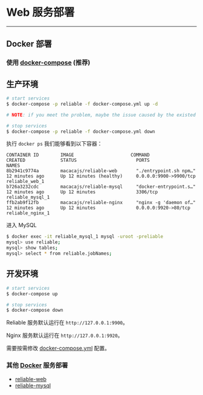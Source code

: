 # Web 服务部署

---

## Docker 部署

### 使用 [docker-compose](https://docs.docker.com/compose/) (推荐)

## 生产环境

```bash
# start services
$ docker-compose -p reliable -f docker-compose.yml up -d

# NOTE: if you meet the problem, maybe the issue caused by the existed service, just run the stop command below.

# stop services
$ docker-compose -p reliable -f docker-compose.yml down
```

执行 `docker ps` 我们能够看到以下容器：

```
CONTAINER ID        IMAGE                     COMMAND                  CREATED             STATUS                      PORTS                                            NAMES
8b2941c9774a        macacajs/reliable-web       "./entrypoint.sh npm…"   12 minutes ago      Up 12 minutes (healthy)     0.0.0.0:9900->9900/tcp                           reliable_web_1
b726a3232cdc        macacajs/reliable-mysql     "docker-entrypoint.s…"   12 minutes ago      Up 12 minutes               3306/tcp                                         reliable_mysql_1
ffb2ab9f12fb        macacajs/reliable-nginx     "nginx -g 'daemon of…"   12 minutes ago      Up 12 minutes               0.0.0.0:9920->80/tcp                             reliable_nginx_1
```

进入 MySQL

```bash
$ docker exec -it reliable_mysql_1 mysql -uroot -preliable
mysql> use reliable;
mysql> show tables;
mysql> select * from reliable.jobNames;
```

## 开发环境

```bash
# start services
$ docker-compose up

# stop services
$ docker-compose down
```

Reliable 服务默认运行在 `http://127.0.0.1:9900`。

Nginx 服务默认运行在 `http://127.0.0.1:9920`。

需要按需修改 [docker-compose.yml](../docker-compose.yml) 配置。

### 其他 [Docker](https://docs.docker.com/) 服务部署

- [reliable-web](../../docker/reliable-web/README.md)
- [reliable-mysql](../../docker/reliable-mysql/README.md)
